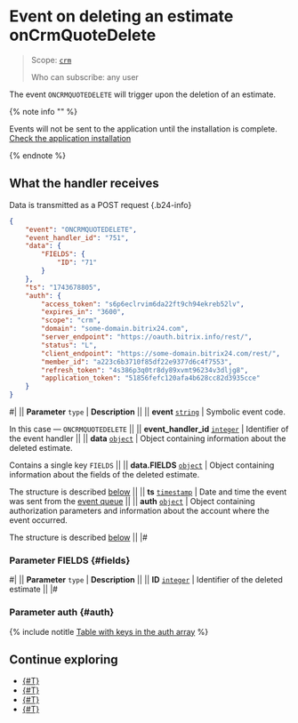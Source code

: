 # Event on deleting an estimate onCrmQuoteDelete

> Scope: [`crm`](../../../scopes/permissions.md)
>
> Who can subscribe: any user

The event `ONCRMQUOTEDELETE` will trigger upon the deletion of an estimate.

{% note info "" %}

Events will not be sent to the application until the installation is complete. [Check the application installation](../../../../settings/app-installation/installation-finish.md)

{% endnote %}

## What the handler receives

Data is transmitted as a POST request {.b24-info}

```json
{
    "event": "ONCRMQUOTEDELETE",
    "event_handler_id": "751",
    "data": {
        "FIELDS": {
            "ID": "71"
        }
    },
    "ts": "1743678805",
    "auth": {
        "access_token": "s6p6eclrvim6da22ft9ch94ekreb52lv",
        "expires_in": "3600",
        "scope": "crm",
        "domain": "some-domain.bitrix24.com",
        "server_endpoint": "https://oauth.bitrix.info/rest/",
        "status": "L",
        "client_endpoint": "https://some-domain.bitrix24.com/rest/",
        "member_id": "a223c6b3710f85df22e9377d6c4f7553",
        "refresh_token": "4s386p3q0tr8dy89xvmt96234v3dljg8",
        "application_token": "51856fefc120afa4b628cc82d3935cce"
    }
}
```

#|
|| **Parameter**
`type` | **Description** ||
|| **event**
[`string`](../../../data-types.md) | Symbolic event code.

In this case — `ONCRMQUOTEDELETE` ||
|| **event_handler_id**
[`integer`](../../../data-types.md) | Identifier of the event handler ||
|| **data**
[`object`](../../../data-types.md) | Object containing information about the deleted estimate.

Contains a single key `FIELDS` ||
|| **data.FIELDS**
[`object`](../../../data-types.md) | Object containing information about the fields of the deleted estimate.

The structure is described [below](#fields) ||
|| **ts**
[`timestamp`](../../../data-types.md) | Date and time the event was sent from the [event queue](../../../events/index.md) ||
|| **auth**
[`object`](../../../data-types.md) | Object containing authorization parameters and information about the account where the event occurred.

The structure is described [below](#auth) ||
|#

### Parameter FIELDS {#fields}

#|
|| **Parameter**
`type` | **Description** ||
|| **ID**
[`integer`](../../../data-types.md) | Identifier of the deleted estimate ||
|#

### Parameter auth {#auth}

{% include notitle [Table with keys in the auth array](../../../../_includes/auth-params-in-events.md) %}

## Continue exploring

- [{#T}](../../../events/index.md)
- [{#T}](../../../events/event-bind.md)
- [{#T}](./on-crm-quote-add.md)
- [{#T}](./on-crm-quote-update.md)